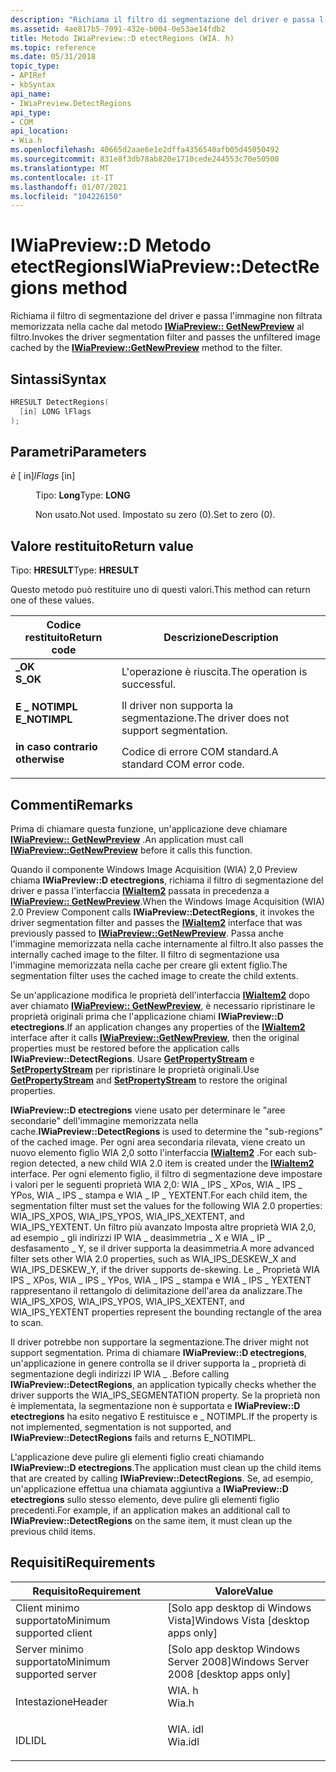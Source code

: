 ```yaml
---
description: "Richiama il filtro di segmentazione del driver e passa l'immagine non filtrata memorizzata nella cache dal metodo IWiaPreview:: GetNewPreview al filtro."
ms.assetid: 4ae817b5-7091-432e-b004-0e53ae14fdb2
title: Metodo IWiaPreview::D etectRegions (WIA. h)
ms.topic: reference
ms.date: 05/31/2018
topic_type:
- APIRef
- kbSyntax
api_name:
- IWiaPreview.DetectRegions
api_type:
- COM
api_location:
- Wia.h
ms.openlocfilehash: 40665d2aae6e1e2dffa4356540afb05d45050492
ms.sourcegitcommit: 831e8f3db78ab820e1710cede244553c70e50500
ms.translationtype: MT
ms.contentlocale: it-IT
ms.lasthandoff: 01/07/2021
ms.locfileid: "104226150"
---
```

# <a name="iwiapreviewdetectregions-method"></a><span data-ttu-id="3349c-103">IWiaPreview::D Metodo etectRegions</span><span class="sxs-lookup"><span data-stu-id="3349c-103">IWiaPreview::DetectRegions method</span></span>

<span data-ttu-id="3349c-104">Richiama il filtro di segmentazione del driver e passa l'immagine non filtrata memorizzata nella cache dal metodo [**IWiaPreview:: GetNewPreview**](-wia-iwiapreview-getnewpreview.md) al filtro.</span><span class="sxs-lookup"><span data-stu-id="3349c-104">Invokes the driver segmentation filter and passes the unfiltered image cached by the [**IWiaPreview::GetNewPreview**](-wia-iwiapreview-getnewpreview.md) method to the filter.</span></span>

## <a name="syntax"></a><span data-ttu-id="3349c-105">Sintassi</span><span class="sxs-lookup"><span data-stu-id="3349c-105">Syntax</span></span>


```C++
HRESULT DetectRegions(
  [in] LONG lFlags
);
```



## <a name="parameters"></a><span data-ttu-id="3349c-106">Parametri</span><span class="sxs-lookup"><span data-stu-id="3349c-106">Parameters</span></span>

<dl> <dt>

<span data-ttu-id="3349c-107">*è* \[ in\]</span><span class="sxs-lookup"><span data-stu-id="3349c-107">*lFlags* \[in\]</span></span>
</dt> <dd>

<span data-ttu-id="3349c-108">Tipo: **Long**</span><span class="sxs-lookup"><span data-stu-id="3349c-108">Type: **LONG**</span></span>

<span data-ttu-id="3349c-109">Non usato.</span><span class="sxs-lookup"><span data-stu-id="3349c-109">Not used.</span></span> <span data-ttu-id="3349c-110">Impostato su zero (0).</span><span class="sxs-lookup"><span data-stu-id="3349c-110">Set to zero (0).</span></span>

</dd> </dl>

## <a name="return-value"></a><span data-ttu-id="3349c-111">Valore restituito</span><span class="sxs-lookup"><span data-stu-id="3349c-111">Return value</span></span>

<span data-ttu-id="3349c-112">Tipo: **HRESULT**</span><span class="sxs-lookup"><span data-stu-id="3349c-112">Type: **HRESULT**</span></span>

<span data-ttu-id="3349c-113">Questo metodo può restituire uno di questi valori.</span><span class="sxs-lookup"><span data-stu-id="3349c-113">This method can return one of these values.</span></span>



| <span data-ttu-id="3349c-114">Codice restituito</span><span class="sxs-lookup"><span data-stu-id="3349c-114">Return code</span></span>                                                                               | <span data-ttu-id="3349c-115">Descrizione</span><span class="sxs-lookup"><span data-stu-id="3349c-115">Description</span></span>                                          |
|-------------------------------------------------------------------------------------------|------------------------------------------------------|
| <dl> <span data-ttu-id="3349c-116"><dt>**\_OK**</dt></span><span class="sxs-lookup"><span data-stu-id="3349c-116"><dt>**S\_OK**</dt></span></span> </dl>      | <span data-ttu-id="3349c-117">L'operazione è riuscita.</span><span class="sxs-lookup"><span data-stu-id="3349c-117">The operation is successful.</span></span><br/>              |
| <dl> <span data-ttu-id="3349c-118"><dt>**E \_ NOTIMPL**</dt></span><span class="sxs-lookup"><span data-stu-id="3349c-118"><dt>**E\_NOTIMPL**</dt></span></span> </dl> | <span data-ttu-id="3349c-119">Il driver non supporta la segmentazione.</span><span class="sxs-lookup"><span data-stu-id="3349c-119">The driver does not support segmentation.</span></span><br/> |
| <dl> <span data-ttu-id="3349c-120"><dt>**in caso contrario**</dt></span><span class="sxs-lookup"><span data-stu-id="3349c-120"><dt>**otherwise**</dt></span></span> </dl>  | <span data-ttu-id="3349c-121">Codice di errore COM standard.</span><span class="sxs-lookup"><span data-stu-id="3349c-121">A standard COM error code.</span></span><br/>                |



 

## <a name="remarks"></a><span data-ttu-id="3349c-122">Commenti</span><span class="sxs-lookup"><span data-stu-id="3349c-122">Remarks</span></span>

<span data-ttu-id="3349c-123">Prima di chiamare questa funzione, un'applicazione deve chiamare [**IWiaPreview:: GetNewPreview**](-wia-iwiapreview-getnewpreview.md) .</span><span class="sxs-lookup"><span data-stu-id="3349c-123">An application must call [**IWiaPreview::GetNewPreview**](-wia-iwiapreview-getnewpreview.md) before it calls this function.</span></span>

<span data-ttu-id="3349c-124">Quando il componente Windows Image Acquisition (WIA) 2,0 Preview chiama **IWiaPreview::D etectregions**, richiama il filtro di segmentazione del driver e passa l'interfaccia [**IWiaItem2**](-wia-iwiaitem2.md) passata in precedenza a [**IWiaPreview:: GetNewPreview**](-wia-iwiapreview-getnewpreview.md).</span><span class="sxs-lookup"><span data-stu-id="3349c-124">When the Windows Image Acquisition (WIA) 2.0 Preview Component calls **IWiaPreview::DetectRegions**, it invokes the driver segmentation filter and passes the [**IWiaItem2**](-wia-iwiaitem2.md) interface that was previously passed to [**IWiaPreview::GetNewPreview**](-wia-iwiapreview-getnewpreview.md).</span></span> <span data-ttu-id="3349c-125">Passa anche l'immagine memorizzata nella cache internamente al filtro.</span><span class="sxs-lookup"><span data-stu-id="3349c-125">It also passes the internally cached image to the filter.</span></span> <span data-ttu-id="3349c-126">Il filtro di segmentazione usa l'immagine memorizzata nella cache per creare gli extent figlio.</span><span class="sxs-lookup"><span data-stu-id="3349c-126">The segmentation filter uses the cached image to create the child extents.</span></span>

<span data-ttu-id="3349c-127">Se un'applicazione modifica le proprietà dell'interfaccia [**IWiaItem2**](-wia-iwiaitem2.md) dopo aver chiamato [**IWiaPreview:: GetNewPreview**](-wia-iwiapreview-getnewpreview.md), è necessario ripristinare le proprietà originali prima che l'applicazione chiami **IWiaPreview::D etectregions**.</span><span class="sxs-lookup"><span data-stu-id="3349c-127">If an application changes any properties of the [**IWiaItem2**](-wia-iwiaitem2.md) interface after it calls [**IWiaPreview::GetNewPreview**](-wia-iwiapreview-getnewpreview.md), then the original properties must be restored before the application calls **IWiaPreview::DetectRegions**.</span></span> <span data-ttu-id="3349c-128">Usare [**GetPropertyStream**](/windows/desktop/api/wia_xp/nf-wia_xp-iwiapropertystorage-getpropertystream) e [**SetPropertyStream**](/windows/desktop/api/wia_xp/nf-wia_xp-iwiapropertystorage-setpropertystream) per ripristinare le proprietà originali.</span><span class="sxs-lookup"><span data-stu-id="3349c-128">Use [**GetPropertyStream**](/windows/desktop/api/wia_xp/nf-wia_xp-iwiapropertystorage-getpropertystream) and [**SetPropertyStream**](/windows/desktop/api/wia_xp/nf-wia_xp-iwiapropertystorage-setpropertystream) to restore the original properties.</span></span>

<span data-ttu-id="3349c-129">**IWiaPreview::D etectregions** viene usato per determinare le "aree secondarie" dell'immagine memorizzata nella cache.</span><span class="sxs-lookup"><span data-stu-id="3349c-129">**IWiaPreview::DetectRegions** is used to determine the "sub-regions" of the cached image.</span></span> <span data-ttu-id="3349c-130">Per ogni area secondaria rilevata, viene creato un nuovo elemento figlio WIA 2,0 sotto l'interfaccia [**IWiaItem2**](-wia-iwiaitem2.md) .</span><span class="sxs-lookup"><span data-stu-id="3349c-130">For each sub-region detected, a new child WIA 2.0 item is created under the [**IWiaItem2**](-wia-iwiaitem2.md) interface.</span></span> <span data-ttu-id="3349c-131">Per ogni elemento figlio, il filtro di segmentazione deve impostare i valori per le seguenti proprietà WIA 2,0: WIA \_ IPS \_ XPos, WIA \_ IPS \_ YPos, WIA \_ IPS \_ stampa e WIA \_ IP \_ YEXTENT.</span><span class="sxs-lookup"><span data-stu-id="3349c-131">For each child item, the segmentation filter must set the values for the following WIA 2.0 properties: WIA\_IPS\_XPOS, WIA\_IPS\_YPOS, WIA\_IPS\_XEXTENT, and WIA\_IPS\_YEXTENT.</span></span> <span data-ttu-id="3349c-132">Un filtro più avanzato Imposta altre proprietà WIA 2,0, ad esempio \_ gli indirizzi IP WIA \_ deasimmetria \_ X e WIA \_ IP \_ desfasamento \_ Y, se il driver supporta la deasimmetria.</span><span class="sxs-lookup"><span data-stu-id="3349c-132">A more advanced filter sets other WIA 2.0 properties, such as WIA\_IPS\_DESKEW\_X and WIA\_IPS\_DESKEW\_Y, if the driver supports de-skewing.</span></span> <span data-ttu-id="3349c-133">Le \_ Proprietà WIA IPS \_ XPos, WIA \_ IPS \_ YPos, WIA \_ IPS \_ stampa e WIA \_ IPS \_ YEXTENT rappresentano il rettangolo di delimitazione dell'area da analizzare.</span><span class="sxs-lookup"><span data-stu-id="3349c-133">The WIA\_IPS\_XPOS, WIA\_IPS\_YPOS, WIA\_IPS\_XEXTENT, and WIA\_IPS\_YEXTENT properties represent the bounding rectangle of the area to scan.</span></span>

<span data-ttu-id="3349c-134">Il driver potrebbe non supportare la segmentazione.</span><span class="sxs-lookup"><span data-stu-id="3349c-134">The driver might not support segmentation.</span></span> <span data-ttu-id="3349c-135">Prima di chiamare **IWiaPreview::D etectregions**, un'applicazione in genere controlla se il driver supporta la \_ proprietà di segmentazione degli indirizzi IP WIA \_ .</span><span class="sxs-lookup"><span data-stu-id="3349c-135">Before calling **IWiaPreview::DetectRegions**, an application typically checks whether the driver supports the WIA\_IPS\_SEGMENTATION property.</span></span> <span data-ttu-id="3349c-136">Se la proprietà non è implementata, la segmentazione non è supportata e **IWiaPreview::D etectregions** ha esito negativo E restituisce e \_ NOTIMPL.</span><span class="sxs-lookup"><span data-stu-id="3349c-136">If the property is not implemented, segmentation is not supported, and **IWiaPreview::DetectRegions** fails and returns E\_NOTIMPL.</span></span>

<span data-ttu-id="3349c-137">L'applicazione deve pulire gli elementi figlio creati chiamando **IWiaPreview::D etectregions**.</span><span class="sxs-lookup"><span data-stu-id="3349c-137">The application must clean up the child items that are created by calling **IWiaPreview::DetectRegions**.</span></span> <span data-ttu-id="3349c-138">Se, ad esempio, un'applicazione effettua una chiamata aggiuntiva a **IWiaPreview::D etectregions** sullo stesso elemento, deve pulire gli elementi figlio precedenti.</span><span class="sxs-lookup"><span data-stu-id="3349c-138">For example, if an application makes an additional call to **IWiaPreview::DetectRegions** on the same item, it must clean up the previous child items.</span></span>

## <a name="requirements"></a><span data-ttu-id="3349c-139">Requisiti</span><span class="sxs-lookup"><span data-stu-id="3349c-139">Requirements</span></span>



| <span data-ttu-id="3349c-140">Requisito</span><span class="sxs-lookup"><span data-stu-id="3349c-140">Requirement</span></span> | <span data-ttu-id="3349c-141">Valore</span><span class="sxs-lookup"><span data-stu-id="3349c-141">Value</span></span> |
|-------------------------------------|------------------------------------------------------------------------------------|
| <span data-ttu-id="3349c-142">Client minimo supportato</span><span class="sxs-lookup"><span data-stu-id="3349c-142">Minimum supported client</span></span><br/> | <span data-ttu-id="3349c-143">\[Solo app desktop di Windows Vista\]</span><span class="sxs-lookup"><span data-stu-id="3349c-143">Windows Vista \[desktop apps only\]</span></span><br/>                                     |
| <span data-ttu-id="3349c-144">Server minimo supportato</span><span class="sxs-lookup"><span data-stu-id="3349c-144">Minimum supported server</span></span><br/> | <span data-ttu-id="3349c-145">\[Solo app desktop Windows Server 2008\]</span><span class="sxs-lookup"><span data-stu-id="3349c-145">Windows Server 2008 \[desktop apps only\]</span></span><br/>                               |
| <span data-ttu-id="3349c-146">Intestazione</span><span class="sxs-lookup"><span data-stu-id="3349c-146">Header</span></span><br/>                   | <dl> <span data-ttu-id="3349c-147"><dt>WIA. h</dt></span><span class="sxs-lookup"><span data-stu-id="3349c-147"><dt>Wia.h</dt></span></span> </dl>   |
| <span data-ttu-id="3349c-148">IDL</span><span class="sxs-lookup"><span data-stu-id="3349c-148">IDL</span></span><br/>                      | <dl> <span data-ttu-id="3349c-149"><dt>WIA. idl</dt></span><span class="sxs-lookup"><span data-stu-id="3349c-149"><dt>Wia.idl</dt></span></span> </dl> |



 

 




